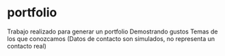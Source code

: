 # portfolio

Trabajo realizado para generar un portfolio
Demostrando gustos
Temas de los que conozcamos
(Datos de contacto son simulados, no representa un contacto real)
